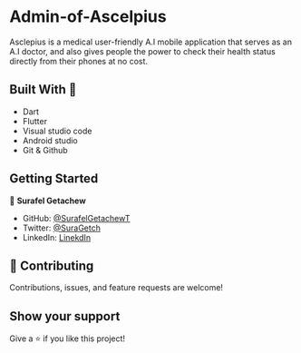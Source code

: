 # Admin-of-Ascelpius

Asclepius is a medical user-friendly A.I mobile application that serves as an A.I doctor, and also gives people the power to check their health status directly from their phones at no cost.

## Built With 🔨

- Dart 
- Flutter
- Visual studio code
- Android studio
- Git & Github

## Getting Started

👤 **Surafel Getachew**

- GitHub: [@SurafelGetachewT](https://github.com/SurafelGetachewT)
- Twitter: [@SuraGetch](https://twitter.com/SuraGetch)
- LinkedIn: [LinekdIn](https://www.linkedin.com/in/surafel-getachew-80155b187/)

## 🤝 Contributing

Contributions, issues, and feature requests are welcome!

## Show your support

Give a ⭐️ if you like this project!
